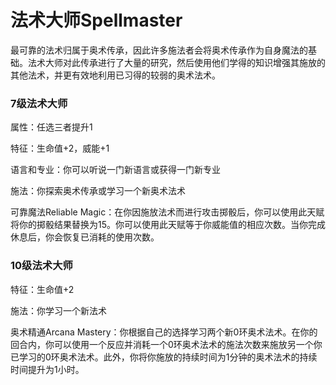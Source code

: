 # 法术大师Spellmaster

最可靠的法术归属于奥术传承，因此许多施法者会将奥术传承作为自身魔法的基础。法术大师对此传承进行了大量的研究，然后使用他们学得的知识增强其施放的其他法术，并更有效地利用已习得的较弱的奥术法术。

### 7级法术大师

属性：任选三者提升1

特征：生命值+2，威能+1

语言和专业：你可以听说一门新语言或获得一门新专业

施法：你探索奥术传承或学习一个新奥术法术

可靠魔法Reliable
Magic：在你因施放法术而进行攻击掷骰后，你可以使用此天赋将你的掷骰结果替换为15。你可以使用此天赋等于你威能值的相应次数。当你完成休息后，你会恢复已消耗的使用次数。

### 10级法术大师

特征：生命值+2

施法：你学习一个新法术

奥术精通Arcana
Mastery：你根据自己的选择学习两个新0环奥术法术。在你的回合内，你可以使用一个反应并消耗一个0环奥术法术的施法次数来施放另一个你已学习的0环奥术法术。此外，你将你施放的持续时间为1分钟的奥术法术的持续时间提升为1小时。  
